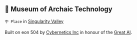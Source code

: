 ## 💾 Museum of Archaic Technology

`🪧 Place` in [Singularity Valley](<https://zeithalt.github.io/r/singularity_valley.html>)

Built on eon 504 by [Cybernetics Inc](<https://zeithalt.github.io/r/cybernetics_inc.html>) in honour of the [Great AI](<https://zeithalt.github.io/r/great_ai.html>).

<!---
keywords:  ci, singularity valley
aliases: 
-->
